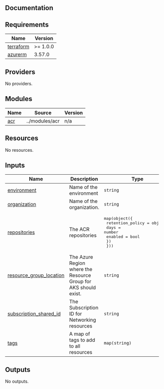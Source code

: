 ## Documentation

<!-- BEGINNING OF PRE-COMMIT-TERRAFORM DOCS HOOK -->

## Requirements

| Name                                                                     | Version  |
| ------------------------------------------------------------------------ | -------- |
| <a name="requirement_terraform"></a> [terraform](#requirement_terraform) | >= 1.0.0 |
| <a name="requirement_azurerm"></a> [azurerm](#requirement_azurerm)       | 3.57.0   |

## Providers

No providers.

## Modules

| Name                                         | Source         | Version |
| -------------------------------------------- | -------------- | ------- |
| <a name="module_acr"></a> [acr](#module_acr) | ../modules/acr | n/a     |

## Resources

No resources.

## Inputs

| Name                                                                                                     | Description                                                     | Type                                                                                                        | Default | Required |
| -------------------------------------------------------------------------------------------------------- | --------------------------------------------------------------- | ----------------------------------------------------------------------------------------------------------- | ------- | :------: |
| <a name="input_environment"></a> [environment](#input_environment)                                       | Name of the environment                                         | `string`                                                                                                    | n/a     |   yes    |
| <a name="input_organization"></a> [organization](#input_organization)                                    | Name of the organization.                                       | `string`                                                                                                    | n/a     |   yes    |
| <a name="input_repositories"></a> [repositories](#input_repositories)                                    | The ACR repositories                                            | <pre>map(object({<br> retention_policy = object({<br> days = number<br> enabled = bool<br> })<br> }))</pre> | `{}`    |    no    |
| <a name="input_resource_group_location"></a> [resource\_group\_location](#input_resource_group_location) | The Azure Region where the Resource Group for AKS should exist. | `string`                                                                                                    | n/a     |   yes    |
| <a name="input_subscription_shared_id"></a> [subscription\_shared\_id](#input_subscription_shared_id)    | The Subscription ID for Networking resources                    | `string`                                                                                                    | n/a     |   yes    |
| <a name="input_tags"></a> [tags](#input_tags)                                                            | A map of tags to add to all resources                           | `map(string)`                                                                                               | n/a     |   yes    |

## Outputs

No outputs.

<!-- END OF PRE-COMMIT-TERRAFORM DOCS HOOK -->
